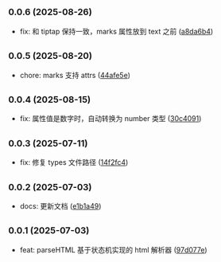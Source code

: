 ## <small>0.0.6 (2025-08-26)</small>

* fix: 和 tiptap 保持一致，marks 属性放到 text 之前 ([a8da6b4](https://github.com/xiaweiss/anby/commit/a8da6b4))

## <small>0.0.5 (2025-08-20)</small>

* chore: marks 支持 attrs ([44afe5e](https://github.com/xiaweiss/anby/commit/44afe5e))

## <small>0.0.4 (2025-08-15)</small>

* fix: 属性值是数字时，自动转换为 number 类型 ([30c4091](https://github.com/xiaweiss/anby/commit/30c4091))

## <small>0.0.3 (2025-07-11)</small>

* fix: 修复 types 文件路径 ([14f2fc4](https://github.com/xiaweiss/anby/commit/14f2fc4))

## <small>0.0.2 (2025-07-03)</small>

* docs: 更新文档 ([e1b1a49](https://github.com/xiaweiss/anby/commit/e1b1a49))

## <small>0.0.1 (2025-07-03)</small>

* feat: parseHTML 基于状态机实现的 html 解析器 ([97d077e](https://github.com/xiaweiss/anby/commit/97d077e))
